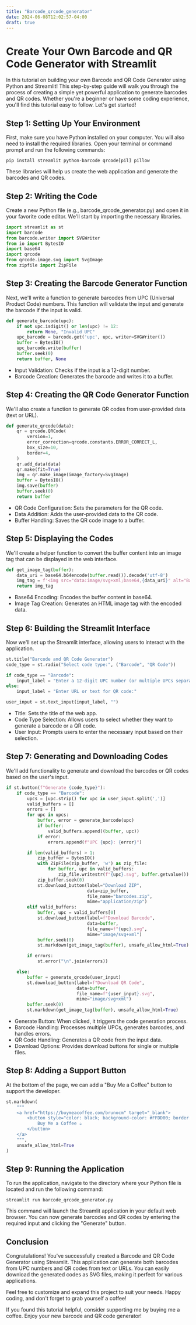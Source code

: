 ```yaml
---
title: "Barcode_qrcode_generator"
date: 2024-06-08T12:02:57-04:00
draft: true
---
```


# Create Your Own Barcode and QR Code Generator with Streamlit

In this tutorial on building your own Barcode and QR Code Generator using Python and Streamlit! This step-by-step guide will walk you through the process of creating a simple yet powerful application to generate barcodes and QR codes. Whether you're a beginner or have some coding experience, you'll find this tutorial easy to follow. Let's get started!

## Step 1: Setting Up Your Environment

First, make sure you have Python installed on your computer. You will also need to install the required libraries. Open your terminal or command prompt and run the following commands:

```pip install streamlit python-barcode qrcode[pil] pillow```

These libraries will help us create the web application and generate the barcodes and QR codes.

## Step 2: Writing the Code

Create a new Python file (e.g., barcode_qrcode_generator.py) and open it in your favorite code editor. We'll start by importing the necessary libraries.

```python
import streamlit as st
import barcode
from barcode.writer import SVGWriter
from io import BytesIO
import base64
import qrcode
from qrcode.image.svg import SvgImage
from zipfile import ZipFile
```

## Step 3: Creating the Barcode Generator Function

Next, we'll write a function to generate barcodes from UPC (Universal Product Code) numbers. This function will validate the input and generate the barcode if the input is valid.

```python
def generate_barcode(upc):
    if not upc.isdigit() or len(upc) != 12:
        return None, "Invalid UPC"
    upc_barcode = barcode.get('upc', upc, writer=SVGWriter())
    buffer = BytesIO()
    upc_barcode.write(buffer)
    buffer.seek(0)
    return buffer, None
```

- Input Validation: Checks if the input is a 12-digit number.
- Barcode Creation: Generates the barcode and writes it to a buffer.

## Step 4: Creating the QR Code Generator Function

We'll also create a function to generate QR codes from user-provided data (text or URL).

```python
def generate_qrcode(data):
    qr = qrcode.QRCode(
        version=1,
        error_correction=qrcode.constants.ERROR_CORRECT_L,
        box_size=10,
        border=4,
    )
    qr.add_data(data)
    qr.make(fit=True)
    img = qr.make_image(image_factory=SvgImage)
    buffer = BytesIO()
    img.save(buffer)
    buffer.seek(0)
    return buffer
```
- QR Code Configuration: Sets the parameters for the QR code.
- Data Addition: Adds the user-provided data to the QR code.
- Buffer Handling: Saves the QR code image to a buffer.

## Step 5: Displaying the Codes

We'll create a helper function to convert the buffer content into an image tag that can be displayed in the web interface.

```python
def get_image_tag(buffer):
    data_uri = base64.b64encode(buffer.read()).decode('utf-8')
    img_tag = f'<img src="data:image/svg+xml;base64,{data_uri}" alt="Barcode/QR Code"/>'
    return img_tag
```
- Base64 Encoding: Encodes the buffer content in base64.
- Image Tag Creation: Generates an HTML image tag with the encoded data.

## Step 6: Building the Streamlit Interface

Now we'll set up the Streamlit interface, allowing users to interact with the application.

```python
st.title("Barcode and QR Code Generator")
code_type = st.radio("Select code type:", ("Barcode", "QR Code"))

if code_type == "Barcode":
    input_label = "Enter a 12-digit UPC number (or multiple UPCs separated by commas):"
else:
    input_label = "Enter URL or text for QR code:"

user_input = st.text_input(input_label, "")
```
- Title: Sets the title of the web app.
- Code Type Selection: Allows users to select whether they want to generate a barcode or a QR code.
- User Input: Prompts users to enter the necessary input based on their selection.

## Step 7: Generating and Downloading Codes

We'll add functionality to generate and download the barcodes or QR codes based on the user's input.

```python
if st.button(f"Generate {code_type}"):
    if code_type == "Barcode":
        upcs = [upc.strip() for upc in user_input.split(',')]
        valid_buffers = []
        errors = []
        for upc in upcs:
            buffer, error = generate_barcode(upc)
            if buffer:
                valid_buffers.append((buffer, upc))
            if error:
                errors.append(f"UPC {upc}: {error}")

        if len(valid_buffers) > 1:
            zip_buffer = BytesIO()
            with ZipFile(zip_buffer, 'w') as zip_file:
                for buffer, upc in valid_buffers:
                    zip_file.writestr(f"{upc}.svg", buffer.getvalue())
            zip_buffer.seek(0)
            st.download_button(label="Download ZIP",
                               data=zip_buffer,
                               file_name="barcodes.zip",
                               mime="application/zip")
        elif valid_buffers:
            buffer, upc = valid_buffers[0]
            st.download_button(label=f"Download Barcode",
                               data=buffer,
                               file_name=f"{upc}.svg",
                               mime="image/svg+xml")
            buffer.seek(0)
            st.markdown(get_image_tag(buffer), unsafe_allow_html=True)

        if errors:
            st.error("\n".join(errors))

    else:
        buffer = generate_qrcode(user_input)
        st.download_button(label=f"Download QR Code",
                           data=buffer,
                           file_name=f"{user_input}.svg",
                           mime="image/svg+xml")
        buffer.seek(0)
        st.markdown(get_image_tag(buffer), unsafe_allow_html=True)
```
- Generate Button: When clicked, it triggers the code generation process.
- Barcode Handling: Processes multiple UPCs, generates barcodes, and handles errors.
- QR Code Handling: Generates a QR code from the input data.
- Download Options: Provides download buttons for single or multiple files.

## Step 8: Adding a Support Button

At the bottom of the page, we can add a "Buy Me a Coffee" button to support the developer.

```python
st.markdown(
    """
    <a href="https://buymeacoffee.com/brunocm" target="_blank">
        <button style="color: black; background-color: #FFDD00; border: none; padding: 10px 20px; text-align: center; display: inline-block; font-size: 16px; margin-top: 20px;">
            Buy Me a Coffee ☕
        </button>
    </a>
    """,
    unsafe_allow_html=True
)
```
## Step 9: Running the Application

To run the application, navigate to the directory where your Python file is located and run the following command:

```streamlit run barcode_qrcode_generator.py```

This command will launch the Streamlit application in your default web browser. You can now generate barcodes and QR codes by entering the required input and clicking the "Generate" button.

## Conclusion

Congratulations! You've successfully created a Barcode and QR Code Generator using Streamlit. This application can generate both barcodes from UPC numbers and QR codes from text or URLs. You can easily download the generated codes as SVG files, making it perfect for various applications.

Feel free to customize and expand this project to suit your needs. Happy coding, and don't forget to grab yourself a coffee!

If you found this tutorial helpful, consider supporting me by buying me a coffee. Enjoy your new barcode and QR code generator!